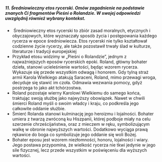 ##### 11. Średniowieczny etos rycerski. Omów zagadnienie na podstawie znanych Ci fragmentów Pieśni o Rolandzie. W swojej odpowiedzi uwzględnij również wybrany kontekst.

-  Średniowieczny etos rycerski to zbiór zasad moralnych, etycznych i obyczajowych, które wyznaczały sposób życia i postępowania każdego rycerza w epoce średniowiecza. Etos rycerski nie tylko kształtował codzienne życie rycerzy, ale także pozostawił trwały ślad w kulturze, literaturze i tradycji europejskiej
- Przykład etosu widzimy w „Pieśni o Rolandzie”, jednym z najważniejszych eposów rycerskich epoki. Roland, główny bohater dzieła, stanowi ucieleśnienie wartości, będąc wzorem rycerza. Wykazuje się przede wszystkim odwagą i honorem. Gdy tylną straż armii Karola Wielkiego atakują Saraceni, Roland, mimo przewagi wroga, decyduje się stawić im czoła. Odmawia wezwania pomocy, gdyż postrzega to jako akt tchórzostwa.
- Roland pozostaje wierny Karolowi Wielkiemu do samego końca, traktując swoją służbę jako najwyższy obowiązek. Nawet w chwili śmierci Roland myśli o swoim władcy i kraju, co podkreśla jego całkowite oddanie służbie.
- Śmierć Rolanda stanowi kulminację jego heroizmu i lojalności. Bohater umiera z twarzą zwróconą ku Hiszpanii, której podboje miały na celu szerzenie chrześcijaństwa, oraz z mieczem w ręku, symbolizującym walkę w obronie najwyższych wartości. Dodatkowo wyciąga prawą rękawice do boga co symbolizuje jego oddanie się woli Bożej.
- Bohater eposu jest wzorem niezłomności, honoru, lojalności i wiary. Jego postawa przypomina, że wielkość rycerza nie tkwi jedynie w jego sile fizycznej, lecz przede wszystkim w poświęceniu dla wyższych wartości.